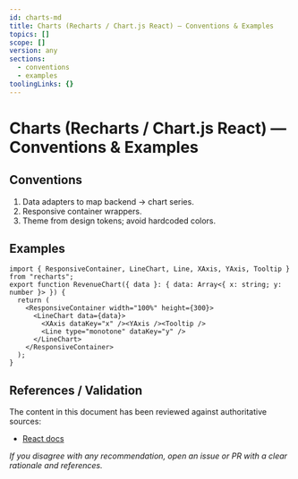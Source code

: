 ```yaml
---
id: charts-md
title: Charts (Recharts / Chart.js React) — Conventions & Examples
topics: []
scope: []
version: any
sections:
  - conventions
  - examples
toolingLinks: {}
---
```

# Charts (Recharts / Chart.js React) — Conventions & Examples

## Conventions
1. Data adapters to map backend → chart series.
2. Responsive container wrappers.
3. Theme from design tokens; avoid hardcoded colors.

## Examples
```tsx
import { ResponsiveContainer, LineChart, Line, XAxis, YAxis, Tooltip } from "recharts";
export function RevenueChart({ data }: { data: Array<{ x: string; y: number }> }) {
  return (
    <ResponsiveContainer width="100%" height={300}>
      <LineChart data={data}>
        <XAxis dataKey="x" /><YAxis /><Tooltip />
        <Line type="monotone" dataKey="y" />
      </LineChart>
    </ResponsiveContainer>
  );
}
```

## References / Validation

The content in this document has been reviewed against authoritative sources:
- [React docs](https://react.dev)

_If you disagree with any recommendation, open an issue or PR with a clear rationale and references._

